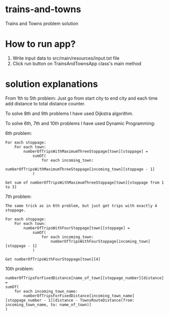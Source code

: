 # trains-and-towns
Trains and Towns problem solution

# How to run app?

1. Write input data to src/main/resources/input.txt file
2. Click run button on TrainsAndTownsApp class's main method 

# solution explanations

From 1th to 5th problem: Just go from start city to end city and each time add distance to total distance counter.


To solve 8th and 9th problems I have used Dijkstra algorithm.



To solve 6th, 7th and 10th problems I have used Dynamic Programming:

6th problem:
```
For each stoppage:
    For each town:
        numberOfTripsWithMaximumThreeStoppage[town][stoppage] = 
            sumOf(
                for each incoming_town:
                    numberOfTripsWithMaximumThreeStoppage[incoming_town][stoppage - 1] 
            )

Get sum of numberOfTripsWithMaximumThreeStoppage[town][stoppage from 1 to 3]
```


7th problem:
```
The same trick as in 6th problem, but just get trips with exactly 4 stoppage.

For each stoppage:
    For each town:
        numberOfTripsWithFourStoppage[town][stoppage] = 
            sumOf(
                for each incoming_town:
                    numberOfTripsWithFourStoppage[incoming_town][stoppage - 1] 
            )

Get numberOfTripsWithFourStoppage[town][4]
```


10th problem:
```
numberOfTripsForFixedDistance[name_of_town][stoppage_number][distance] = 
sumOf(
    for each incoming_town_name:
        numberOfTripsForFixedDistance[incoming_town_name][stoppage_number - 1][distance - TownsRouteDistance(from: incoming_town_name, to: name_of_town)] 
)
```

